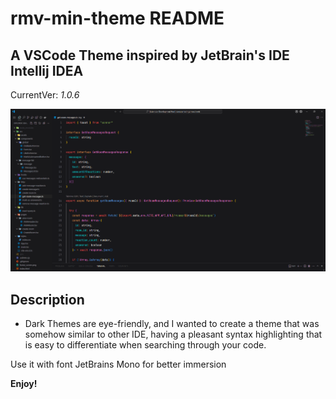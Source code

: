 # rmv-min-theme README

## A VSCode Theme inspired by JetBrain's IDE Intellij IDEA

CurrentVer: _1.0.6_

![](./momin_dark.png)

## Description

* Dark Themes are eye-friendly, and I wanted to create a theme that was somehow similar to other IDE, having a pleasant syntax highlighting that is easy to differentiate when searching through your code. 

Use it with font JetBrains Mono for better immersion

**Enjoy!**
